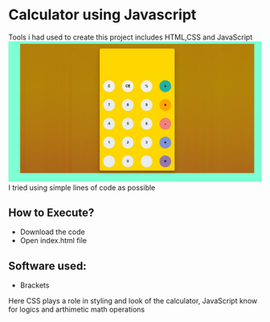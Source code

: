 # Calculator using Javascript
 Tools i had used to create this project includes HTML,CSS and JavaScript 
 ![title-pic](https://github.com/tarungorle/Calculator_using_Javascript/blob/master/Calculator_Project.jpg)
 I tried using simple lines of code as possible
 
## How to Execute?
- Download the code 
- Open index.html file

## Software used:
- Brackets 

Here CSS plays a role in styling and look of the calculator, JavaScript know for logics and arthimetic math operations
